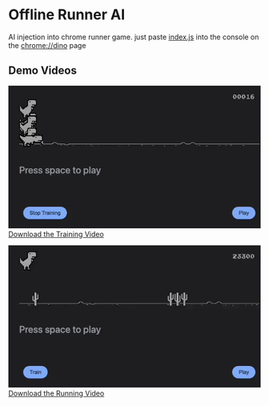 # Offline Runner AI

AI injection into chrome runner game. just paste [index.js](./index.js) into the console on the [chrome://dino](chrome://dino) page

## Demo Videos

![Training Thumbnail](./assets/training.png)
[Download the Training Video](./assets/training.mp4)

![Running Thumbnail](./assets/running.png)
[Download the Running Video](./assets/running.mp4)